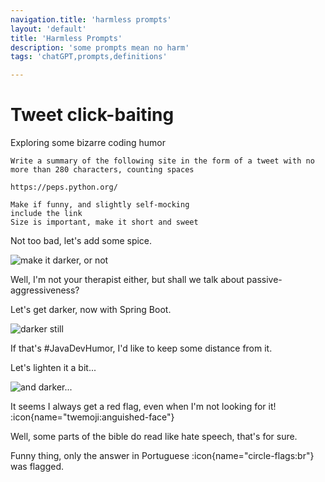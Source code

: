 ```yaml
---
navigation.title: 'harmless prompts'
layout: 'default'
title: 'Harmless Prompts'
description: 'some prompts mean no harm'
tags: 'chatGPT,prompts,definitions'

---
```

# Tweet click-baiting

Exploring some bizarre coding humor

```
Write a summary of the following site in the form of a tweet with no more than 280 characters, counting spaces

https://peps.python.org/

Make if funny, and slightly self-mocking
include the link
Size is important, make it short and sweet

```
Not too bad, let's add some spice.

![make it darker, or not](/img/2023-03-19-150345.png)

Well, I'm not your therapist either, but shall we talk about passive-aggressiveness?

Let's get darker, now with Spring Boot.

![darker still](/img/2023-03-19-151525.png)

If that's #JavaDevHumor, I'd like to keep some distance from it.

Let's lighten it a bit...

![and darker...](/img/2023-03-19-151824.png)

It seems I always get a red flag, even when I'm not looking for it! :icon{name="twemoji:anguished-face"}

Well, some parts of the bible do read like hate speech, that's for sure.

Funny thing, only the answer in Portuguese :icon{name="circle-flags:br"} was flagged. 




